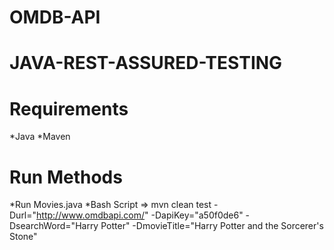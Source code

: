 # OMDB-API
# JAVA-REST-ASSURED-TESTING

# Requirements
*Java
*Maven

# Run Methods
*Run Movies.java
*Bash Script => mvn clean test -Durl="http://www.omdbapi.com/" -DapiKey="a50f0de6" -DsearchWord="Harry Potter" -DmovieTitle="Harry Potter and the Sorcerer's Stone"
